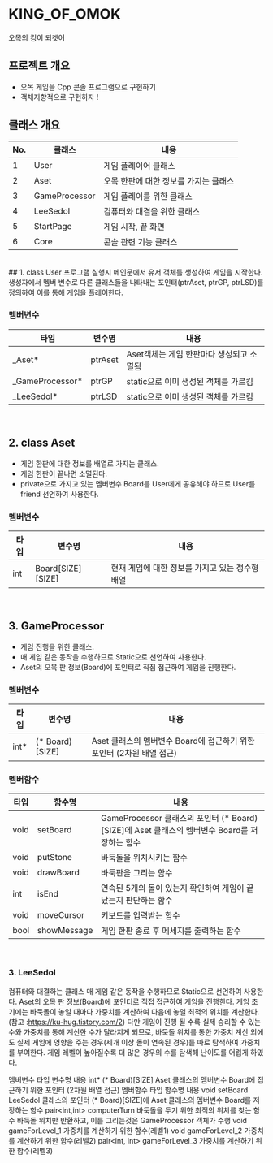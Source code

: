 # KING_OF_OMOK
오목의 킹이 되겟어


## 프로젝트 개요
- 오목 게임을 Cpp 콘솔 프로그램으로 구현하기
- 객체지향적으로 구현하자 !

## 클래스 개요
|No.|클래스|내용|
|-|-|-|
|1|User|게임 플레이어 클래스|
|2|Aset|오목 한판에 대한 정보를 가지는 클래스|
|3|GameProcessor|게임 플레이를 위한 클래스|
|4|LeeSedol|컴퓨터와 대결을 위한 클래스|
|5|StartPage|게임 시작, 끝 화면|
|6|Core|콘솔 관련 기능 클래스|

</br>
## 1. class User
프로그램 실행시 메인문에서 유저 객체를 생성하여 게임을 시작한다.
생성자에서 멤버 변수로 다른 클래스들을 나타내는 포인터(ptrAset, ptrGP, ptrLSD)를 정의하여 이를 통해 게임을 플레이한다.

### 멤버변수
|타입|변수명|내용|
|-|-|-|
|_Aset*|ptrAset|Aset객체는 게임 한판마다 생성되고 소멸됨|
|_GameProcessor*|ptrGP|static으로 이미 생성된 객체를 가르킴|
|_LeeSedol*|ptrLSD|static으로 이미 생성된 객체를 가르킴|

</br>

## 2. class Aset
- 게임 한판에 대한 정보를 배열로 가지는 클래스.
- 게임 한판이 끝나면 소멸된다.
- private으로 가지고 있는 멤버변수 Board를 User에게 공유해야 하므로 User를 friend 선언하여 사용한다.

### 멤버변수
|타입|변수명|내용|
|-|-|-|
|int|Board[SIZE][SIZE]|현재 게임에 대한 정보를 가지고 있는 정수형 배열|


</br>

## 3. GameProcessor
- 게임 진행을 위한 클래스.
- 매 게임 같은 동작을 수행하므로 Static으로 선언하여 사용한다.
- Aset의 오목 판 정보(Board)에 포인터로 직접 접근하여 게임을 진행한다.

### 멤버변수
|타입|변수명|내용|
|-|-|-|
|int*|(* Board)[SIZE]|Aset 클래스의 멤버변수 Board에 접근하기 위한 포인터 (2차원 배열 접근)|

### 멤버함수
|타입|함수명|내용|
|-|-|-|
|void|setBoard|GameProcessor 클래스의 포인터 (* Board)[SIZE]에 Aset 클래스의 멤버변수 Board를 저장하는 함수|
|void|putStone|바둑돌을 위치시키는 함수|
|void|drawBoard|바둑판을 그리는 함수|
|int|isEnd|연속된 5개의 돌이 있는지 확인하여 게임이 끝났는지 판단하는 함수|
|void|moveCursor|키보드를 입력받는 함수|
|bool|showMessage|게임 한판 종료 후 메세지를 출력하는 함수|

</br>

### 3. LeeSedol
컴퓨터와 대결하는 클래스
매 게임 같은 동작을 수행하므로 Static으로 선언하여 사용한다.
Aset의 오목 판 정보(Board)에 포인터로 직접 접근하여 게임을 진행한다.
게임 초기에는 바둑돌이 놓일 때마다 가중치를 계산하여 다음에 놓일 최적의 위치를 계산한다. (참고 :https://ku-hug.tistory.com/2) 다만 게임이 진행 될 수록 실제 승리할 수 있는 수와 가중치를 통해 계산한 수가 달라지게 되므로, 바둑돌 위치를 통한 가중치 계산 외에도 실제 게임에 영향을 주는 경우(세개 이상 돌이 연속된 경우)를 따로 탐색하여 가중치를 부여한다. 게임 레벨이 높아질수록 더 많은 경우의 수를 탐색해 난이도를 어렵게 하였다.

멤버변수
타입	변수명	내용
int*	(* Board)[SIZE]	Aset 클래스의 멤버변수 Board에 접근하기 위한 포인터 (2차원 배열 접근)
멤버함수
타입	함수명	내용
void	setBoard	LeeSedol 클래스의 포인터 (* Board)[SIZE]에 Aset 클래스의 멤버변수 Board를 저장하는 함수
pair<int,int>	computerTurn	바둑돌을 두기 위한 최적의 위치를 찾는 함수
바둑돌 위치만 반환하고, 이를 그리는것은 GameProcessor 객체가 수행
void	gameForLevel_1	가중치를 계산하기 위한 함수(레벨1)
void	gameForLevel_2	가중치를 계산하기 위한 함수(레벨2)
pair<int, int>	gameForLevel_3	가중치를 계산하기 위한 함수(레벨3)
